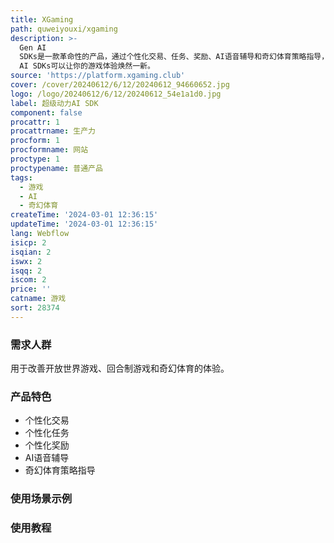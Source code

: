 ```yaml
---
title: XGaming
path: quweiyouxi/xgaming
description: >-
  Gen AI
  SDKs是一款革命性的产品，通过个性化交易、任务、奖励、AI语音辅导和奇幻体育策略指导，为开放世界游戏带来颠覆性的变革。它可以为游戏提供智能NPC和无限背景故事，打破所有参与记录。它还可以增强回合制游戏体验，提供AI语音辅导。此外，它还提供AI策略家，为奇幻体育提供洞察力。Gen
  AI SDKs可以让你的游戏体验焕然一新。
source: 'https://platform.xgaming.club'
cover: /cover/20240612/6/12/20240612_94660652.jpg
logo: /logo/20240612/6/12/20240612_54e1a1d0.jpg
label: 超级动力AI SDK
component: false
procattr: 1
procattrname: 生产力
procform: 1
procformname: 网站
proctype: 1
proctypename: 普通产品
tags:
  - 游戏
  - AI
  - 奇幻体育
createTime: '2024-03-01 12:36:15'
updateTime: '2024-03-01 12:36:15'
lang: Webflow
isicp: 2
isqian: 2
iswx: 2
isqq: 2
iscom: 2
price: ''
catname: 游戏
sort: 28374
---
```




### 需求人群
用于改善开放世界游戏、回合制游戏和奇幻体育的体验。

### 产品特色
- 个性化交易
- 个性化任务
- 个性化奖励
- AI语音辅导
- 奇幻体育策略指导

### 使用场景示例


### 使用教程


  
